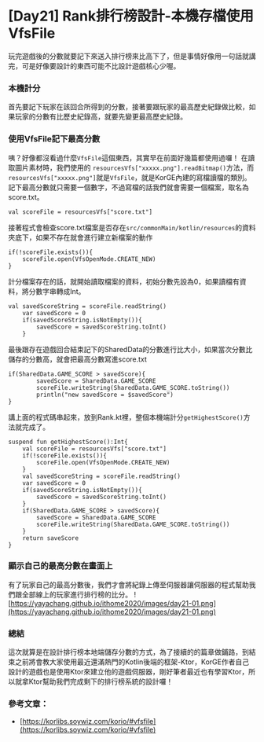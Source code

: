 # [Day21] Rank排行榜設計-本機存檔使用VfsFile
玩完遊戲後的分數就要記下來送入排行榜來比高下了，但是事情好像用一句話就講完，可是好像要設計的東西可能不比設計遊戲核心少喔。 

### 本機計分
首先要記下玩家在該回合所得到的分數，接著要跟玩家的最高歷史紀錄做比較，如果玩家的分數有比歷史紀錄高，就要先變更最高歷史紀錄。

### 使用VfsFile記下最高分數
咦？好像都沒看過什麼```VfsFile```這個東西，其實早在前面好幾篇都使用過囉！
在讀取圖片素材時，我們使用的 ```resourcesVfs["xxxxx.png"].readBitmap()```方法，而 ```resourcesVfs["xxxxx.png"]```就是```VfsFile```，就是KorGE內建的寫檔讀檔的類別。
記下最高分數就只需要一個數字，不過寫檔的話我們就會需要一個檔案，取名為score.txt。
```
val scoreFile = resourcesVfs["score.txt"]
```
接著程式會檢查score.txt檔案是否存在```src/commonMain/kotlin/resources```的資料夾底下，如果不存在就會進行建立新檔案的動作
```
if(!scoreFile.exists()){
    scoreFile.open(VfsOpenMode.CREATE_NEW)
}
```
計分檔案存在的話，就開始讀取檔案的資料，初始分數先設為0，如果讀檔有資料，將分數字串轉成Int。
```
val savedScoreString = scoreFile.readString()
    var savedScore = 0
    if(savedScoreString.isNotEmpty()){
        savedScore = savedScoreString.toInt()
    }
```    
最後跟存在遊戲回合結束記下的SharedData的分數進行比大小，如果當次分數比儲存的分數高，就會把最高分數寫進score.txt
```
if(SharedData.GAME_SCORE > savedScore){
        savedScore = SharedData.GAME_SCORE
        scoreFile.writeString(SharedData.GAME_SCORE.toString())
        println("new savedScore = $savedScore")
}
```
講上面的程式碼串起來，放到Rank.kt裡，整個本機端計分```getHighestScore()```方法就完成了。
```
suspend fun getHighestScore():Int{
    val scoreFile = resourcesVfs["score.txt"]
    if(!scoreFile.exists()){
        scoreFile.open(VfsOpenMode.CREATE_NEW)
    }
    val savedScoreString = scoreFile.readString()
    var savedScore = 0
    if(savedScoreString.isNotEmpty()){
        savedScore = savedScoreString.toInt()
    }
    if(SharedData.GAME_SCORE > savedScore){
        savedScore = SharedData.GAME_SCORE
        scoreFile.writeString(SharedData.GAME_SCORE.toString())
    }
    return saveScore
}
```
### 顯示自己的最高分數在畫面上
有了玩家自己的最高分數後，我們才會將紀錄上傳至伺服器讓伺服器的程式幫助我們跟全部線上的玩家進行排行榜的比分。
![https://yayachang.github.io/ithome2020/images/day21-01.png](https://yayachang.github.io/ithome2020/images/day21-01.png)

### 總結
這次就算是在設計排行榜本地端儲存分數的方式，為了接續的的篇章做鋪路，到結束之前將會教大家使用最近還滿熱門的Kotlin後端的框架-Ktor，KorGE作者自己設計的遊戲也是使用Ktor來建立他的遊戲伺服器，剛好筆者最近也有學習Ktor，所以就拿Ktor幫助我們完成剩下的排行榜系統的設計囉！

### 參考文章：
* [https://korlibs.soywiz.com/korio/#vfsfile](https://korlibs.soywiz.com/korio/#vfsfile)
